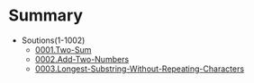 # Summary
    
* Soutions(1-1002)
    * [0001.Two-Sum](./soutions/0001.Two-Sum/README.md)
    * [0002.Add-Two-Numbers](./soutions/0002.Add-Two-Numbers/README.md)
    * [0003.Longest-Substring-Without-Repeating-Characters](./soutions/0003.Longest-Substring-Without-Repeating-Characters/README.md)
  